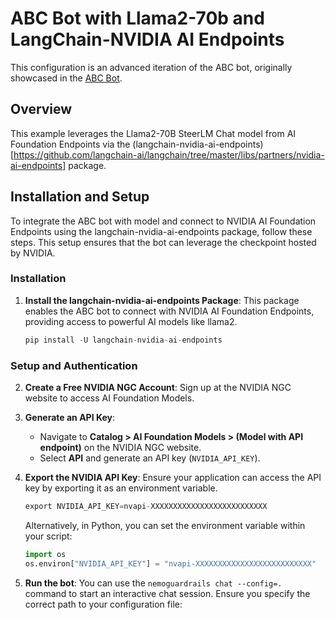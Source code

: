# ABC Bot with Llama2-70b and LangChain-NVIDIA AI Endpoints

This configuration is an advanced iteration of the ABC bot, originally showcased in the [ABC Bot](../abc/).

## Overview

This example leverages the Llama2-70B SteerLM Chat model from AI Foundation Endpoints via the (langchain-nvidia-ai-endpoints)[https://github.com/langchain-ai/langchain/tree/master/libs/partners/nvidia-ai-endpoints] package.

## Installation and Setup

To integrate the ABC bot with model and connect to NVIDIA AI Foundation Endpoints using the langchain-nvidia-ai-endpoints package, follow these steps. This setup ensures that the bot can leverage the checkpoint hosted by NVIDIA.

### Installation

1. **Install the langchain-nvidia-ai-endpoints Package**: This package enables the ABC bot to connect with NVIDIA AI Foundation Endpoints, providing access to powerful AI models like llama2.

    ```python
    pip install -U langchain-nvidia-ai-endpoints
    ```

### Setup and Authentication

2. **Create a Free NVIDIA NGC Account**: Sign up at the NVIDIA NGC website to access AI Foundation Models.

3. **Generate an API Key**:
    - Navigate to **Catalog > AI Foundation Models > (Model with API endpoint)** on the NVIDIA NGC website.
    - Select **API** and generate an API key (`NVIDIA_API_KEY`).

4. **Export the NVIDIA API Key**: Ensure your application can access the API key by exporting it as an environment variable.

    ```python
    export NVIDIA_API_KEY=nvapi-XXXXXXXXXXXXXXXXXXXXXXXXXX
    ```

    Alternatively, in Python, you can set the environment variable within your script:

    ```python
    import os
    os.environ["NVIDIA_API_KEY"] = "nvapi-XXXXXXXXXXXXXXXXXXXXXXXXXX"
    ```

5. **Run the bot**: You can use the `nemoguardrails chat --config=.` command to start an interactive chat session. Ensure you specify the correct path to your configuration file:




    
    